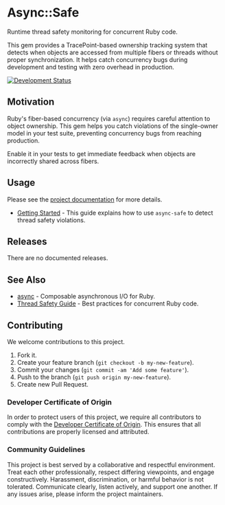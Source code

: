 # Async::Safe

Runtime thread safety monitoring for concurrent Ruby code.

This gem provides a TracePoint-based ownership tracking system that detects when objects are accessed from multiple fibers or threads without proper synchronization. It helps catch concurrency bugs during development and testing with zero overhead in production.

[![Development Status](https://github.com/socketry/async-safe/workflows/Test/badge.svg)](https://github.com/socketry/async-safe/actions?workflow=Test)

## Motivation

Ruby's fiber-based concurrency (via `async`) requires careful attention to object ownership. This gem helps you catch violations of the single-owner model in your test suite, preventing concurrency bugs from reaching production.

Enable it in your tests to get immediate feedback when objects are incorrectly shared across fibers.

## Usage

Please see the [project documentation](https://socketry.github.io/async-safe/) for more details.

  - [Getting Started](https://socketry.github.io/async-safe/guides/getting-started/index) - This guide explains how to use `async-safe` to detect thread safety violations.

## Releases

There are no documented releases.

## See Also

  - [async](https://github.com/socketry/async) - Composable asynchronous I/O for Ruby.
  - [Thread Safety Guide](https://github.com/socketry/async/blob/main/.context/async/thread-safety.md) - Best practices for concurrent Ruby code.

## Contributing

We welcome contributions to this project.

1.  Fork it.
2.  Create your feature branch (`git checkout -b my-new-feature`).
3.  Commit your changes (`git commit -am 'Add some feature'`).
4.  Push to the branch (`git push origin my-new-feature`).
5.  Create new Pull Request.

### Developer Certificate of Origin

In order to protect users of this project, we require all contributors to comply with the [Developer Certificate of Origin](https://developercertificate.org/). This ensures that all contributions are properly licensed and attributed.

### Community Guidelines

This project is best served by a collaborative and respectful environment. Treat each other professionally, respect differing viewpoints, and engage constructively. Harassment, discrimination, or harmful behavior is not tolerated. Communicate clearly, listen actively, and support one another. If any issues arise, please inform the project maintainers.
